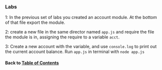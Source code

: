 ### Labs
1: In the previous set of labs you created an account module. At the bottom of that file export the module.
  
  
2: create a new file in the same director named `app.js` and require the file the module is in, assigning the require to a variable `acct`.
  

3: Create a new account with the variable, and use `console.log` to print out the current account balance. Run `app.js` in terminal with `node app.js`
  
#### Back to [Table of Contents](../README.md)